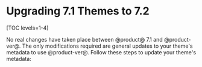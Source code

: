 # Upgrading 7.1 Themes to 7.2

[TOC levels=1-4]

No real changes have taken place between @product@ 7.1 and @product-ver@. The 
only modifications required are general updates to your theme's metadata to use 
@product-ver@. Follow these steps to update your theme's metadata:

